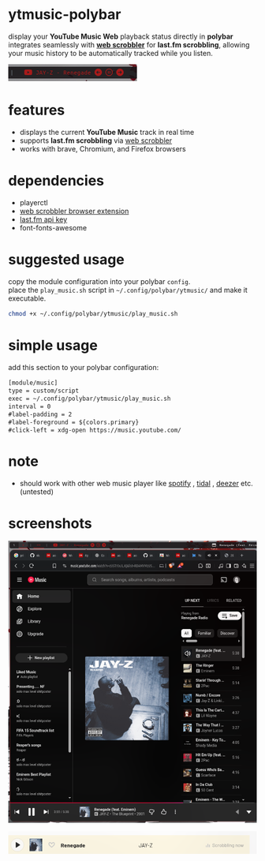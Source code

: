 # ytmusic-polybar

display your **YouTube Music Web** playback status directly in **polybar**  
integrates seamlessly with **[web scrobbler](https://webscrobbler.com/)** for **last.fm scrobbling**, allowing your music history to be automatically tracked while you listen.

![polybar](../screenshots/polybar.png)

# features

-  displays the current **YouTube Music** track in real time
-  supports **last.fm scrobbling** via [web scrobbler](https://webscrobbler.com/)
-  works with brave, Chromium, and Firefox browsers

# dependencies

- playerctl
- [web scrobbler browser extension](https://webscrobbler.com/)
- [last.fm api key](https://www.last.fm/api/account/create)
- font-fonts-awesome

# suggested usage

copy the module configuration into your polybar `config`.  
place the `play_music.sh` script in `~/.config/polybar/ytmusic/` and make it executable.

```bash
chmod +x ~/.config/polybar/ytmusic/play_music.sh
```

# simple usage

add this section to your polybar configuration:

```
[module/music]
type = custom/script
exec = ~/.config/polybar/ytmusic/play_music.sh
interval = 0
#label-padding = 2
#label-foreground = ${colors.primary}
#click-left = xdg-open https://music.youtube.com/
```

# note
- should work with other web music player like [spotify](https://open.spotify.com) , [tidal](https://tidal.com) , [deezer](https://deezer.com) etc. (untested)
# screenshots
![yt-music](../screenshots/ytmusic-web.png)

![last.fm](../screenshots/last.fm.png)